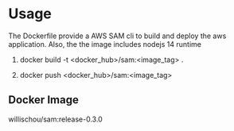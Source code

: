 # Usage

The Dockerfile provide a AWS SAM cli to build and deploy the aws application.
Also, the the image includes nodejs 14 runtime

1. docker build -t <docker_hub>/sam:<image_tag> .

2. docker push <docker_hub>/sam:<image_tag>

## Docker Image

willischou/sam:release-0.3.0
